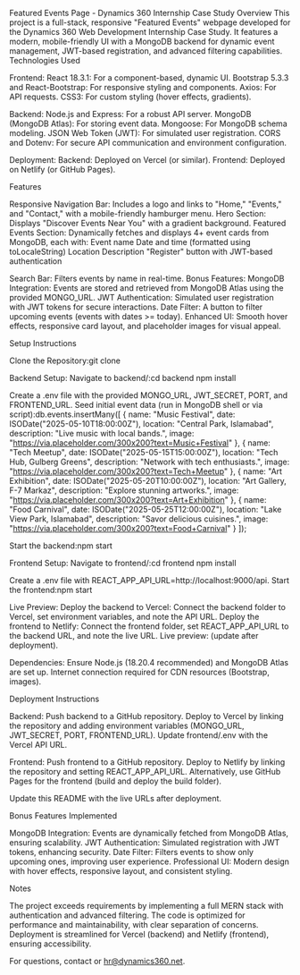 Featured Events Page - Dynamics 360 Internship Case Study
Overview
This project is a full-stack, responsive "Featured Events" webpage developed for the Dynamics 360 Web Development Internship Case Study. It features a modern, mobile-friendly UI with a MongoDB backend for dynamic event management, JWT-based registration, and advanced filtering capabilities.
Technologies Used

Frontend:
React 18.3.1: For a component-based, dynamic UI.
Bootstrap 5.3.3 and React-Bootstrap: For responsive styling and components.
Axios: For API requests.
CSS3: For custom styling (hover effects, gradients).


Backend:
Node.js and Express: For a robust API server.
MongoDB (MongoDB Atlas): For storing event data.
Mongoose: For MongoDB schema modeling.
JSON Web Token (JWT): For simulated user registration.
CORS and Dotenv: For secure API communication and environment configuration.


Deployment:
Backend: Deployed on Vercel (or similar).
Frontend: Deployed on Netlify (or GitHub Pages).



Features

Responsive Navigation Bar: Includes a logo and links to "Home," "Events," and "Contact," with a mobile-friendly hamburger menu.
Hero Section: Displays "Discover Events Near You" with a gradient background.
Featured Events Section: Dynamically fetches and displays 4+ event cards from MongoDB, each with:
Event name
Date and time (formatted using toLocaleString)
Location
Description
"Register" button with JWT-based authentication


Search Bar: Filters events by name in real-time.
Bonus Features:
MongoDB Integration: Events are stored and retrieved from MongoDB Atlas using the provided MONGO_URL.
JWT Authentication: Simulated user registration with JWT tokens for secure interactions.
Date Filter: A button to filter upcoming events (events with dates >= today).
Enhanced UI: Smooth hover effects, responsive card layout, and placeholder images for visual appeal.



Setup Instructions

Clone the Repository:git clone <your-repository-url>


Backend Setup:
Navigate to backend/:cd backend
npm install


Create a .env file with the provided MONGO_URL, JWT_SECRET, PORT, and FRONTEND_URL.
Seed initial event data (run in MongoDB shell or via script):db.events.insertMany([
  { name: "Music Festival", date: ISODate("2025-05-10T18:00:00Z"), location: "Central Park, Islamabad", description: "Live music with local bands.", image: "https://via.placeholder.com/300x200?text=Music+Festival" },
  { name: "Tech Meetup", date: ISODate("2025-05-15T15:00:00Z"), location: "Tech Hub, Gulberg Greens", description: "Network with tech enthusiasts.", image: "https://via.placeholder.com/300x200?text=Tech+Meetup" },
  { name: "Art Exhibition", date: ISODate("2025-05-20T10:00:00Z"), location: "Art Gallery, F-7 Markaz", description: "Explore stunning artworks.", image: "https://via.placeholder.com/300x200?text=Art+Exhibition" },
  { name: "Food Carnival", date: ISODate("2025-05-25T12:00:00Z"), location: "Lake View Park, Islamabad", description: "Savor delicious cuisines.", image: "https://via.placeholder.com/300x200?text=Food+Carnival" }
]);


Start the backend:npm start




Frontend Setup:
Navigate to frontend/:cd frontend
npm install


Create a .env file with REACT_APP_API_URL=http://localhost:9000/api.
Start the frontend:npm start




Live Preview:
Deploy the backend to Vercel: Connect the backend folder to Vercel, set environment variables, and note the API URL.
Deploy the frontend to Netlify: Connect the frontend folder, set REACT_APP_API_URL to the backend URL, and note the live URL.
Live preview: <your-netlify-url> (update after deployment).


Dependencies:
Ensure Node.js (18.20.4 recommended) and MongoDB Atlas are set up.
Internet connection required for CDN resources (Bootstrap, images).



Deployment Instructions

Backend:
Push backend to a GitHub repository.
Deploy to Vercel by linking the repository and adding environment variables (MONGO_URL, JWT_SECRET, PORT, FRONTEND_URL).
Update frontend/.env with the Vercel API URL.


Frontend:
Push frontend to a GitHub repository.
Deploy to Netlify by linking the repository and setting REACT_APP_API_URL.
Alternatively, use GitHub Pages for the frontend (build and deploy the build folder).


Update this README with the live URLs after deployment.

Bonus Features Implemented

MongoDB Integration: Events are dynamically fetched from MongoDB Atlas, ensuring scalability.
JWT Authentication: Simulated registration with JWT tokens, enhancing security.
Date Filter: Filters events to show only upcoming ones, improving user experience.
Professional UI: Modern design with hover effects, responsive layout, and consistent styling.

Notes

The project exceeds requirements by implementing a full MERN stack with authentication and advanced filtering.
The code is optimized for performance and maintainability, with clear separation of concerns.
Deployment is streamlined for Vercel (backend) and Netlify (frontend), ensuring accessibility.

For questions, contact <your-email> or hr@dynamics360.net.
